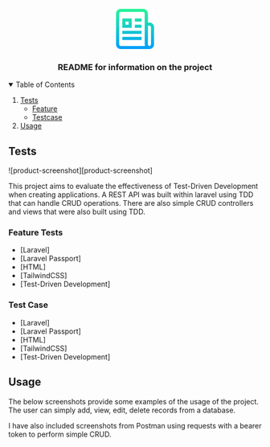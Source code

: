 <p align="center">
  <a href="https://github.com/othneildrew/Best-README-Template">
    <img src="images/logo.png" alt="Logo" width="80" height="80">
  </a>

  <h3 align="center">README for information on the project</h3>  
</p>

<!-- TABLE OF CONTENTS -->
<details open="open">
  <summary>Table of Contents</summary>
  <ol>
    <li>
      <a href="#tests">Tests</a>
      <ul>
        <li><a href="#feature-tests">Feature</a></li>
      </ul>
      <ul>
        <li><a href="#test-case">Testcase</a></li>
      </ul>
    </li>    
    <li><a href="#usage">Usage</a></li>    
  </ol>
</details>



<!-- ABOUT THE PROJECT -->
## Tests

![product-screenshot][product-screenshot]

This project aims to evaluate the effectiveness of Test-Driven Development when creating applications. A REST API was built within laravel using TDD that can handle CRUD operations. There are also simple CRUD controllers and views that were also built using TDD.

### Feature Tests

* [Laravel]
* [Laravel Passport]
* [HTML]
* [TailwindCSS]
* [Test-Driven Development]

### Test Case

* [Laravel]
* [Laravel Passport]
* [HTML]
* [TailwindCSS]
* [Test-Driven Development]

<!-- USAGE EXAMPLES -->
## Usage

The below screenshots provide some examples of the usage of the project. The user can simply add, view, edit, delete records from a database.

I have also included screenshots from Postman using requests with a bearer token to perform simple CRUD.


